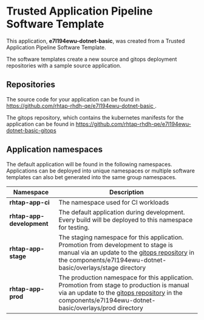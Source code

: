 # Trusted Application Pipeline Software Template

This application, **e7l194ewu-dotnet-basic**, was created from a Trusted Application Pipeline Software Template.

The software templates create a new source and gitops deployment repositories with a sample source application. 

## Repositories

The source code for your application can be found in [https://github.com/rhtap-rhdh-qe/e7l194ewu-dotnet-basic ](https://github.com/rhtap-rhdh-qe/e7l194ewu-dotnet-basic ).
 
The gitops repository, which contains the kubernetes manifests for the application can be found in 
[https://github.com/rhtap-rhdh-qe/e7l194ewu-dotnet-basic-gitops ](https://github.com/rhtap-rhdh-qe/e7l194ewu-dotnet-basic-gitops ) 

## Application namespaces 

The default application will be found in the following namespaces. Applications can be deployed into unique namespaces or multiple software templates can also bet generated into the same group namespaces.  

|  Namespace   |  Description   |  
| -------- | -------- |
| **rhtap-app-ci** | The namespace used for CI workloads |
| **rhtap-app-development** | The default application during development. Every build will be deployed to this namespace for testing. |
| **rhtap-app-stage** | The staging namespace for this application. Promotion from development to stage is manual via an update to the [gitops repository](https://github.com/rhtap-rhdh-qe/e7l194ewu-dotnet-basic-gitops ) in the components/e7l194ewu-dotnet-basic/overlays/stage directory |
| **rhtap-app-prod** | The production namespace for this application. Promotion from stage to production is manual via an update to the [gitops repository](https://github.com/rhtap-rhdh-qe/e7l194ewu-dotnet-basic-gitops ) in the components/e7l194ewu-dotnet-basic/overlays/prod directory |